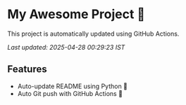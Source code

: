 # My Awesome Project 🚀

This project is automatically updated using GitHub Actions.

_Last updated: 2025-04-28 00:29:23 IST_

## Features
- Auto-update README using Python 🐍
- Auto Git push with GitHub Actions 🤖

